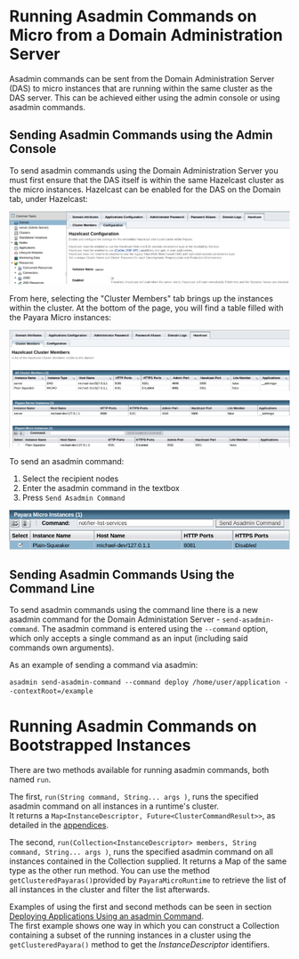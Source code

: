 # Running Asadmin Commands on Micro from a Domain Administration Server

Asadmin commands can be sent from the Domain Administration Server \(DAS\) to micro instances that are running within the same cluster as the DAS server. This can be achieved either using the admin console or using asadmin commands.

## Sending Asadmin Commands using the Admin Console

To send asadmin commands using the Domain Administration Server you must first ensure that the DAS itself is within the same Hazelcast cluster as the micro instances. Hazelcast can be enabled for the DAS on the Domain tab, under Hazelcast:

![](/assets/enable-hazelcast-on-das.png)

From here, selecting the "Cluster Members" tab brings up the instances within the cluster. At the bottom of the page, you will find a table filled with the Payara Micro instances:

![](/assets/micro-instances-on-das.png)

To send an asadmin command:

1. Select the recipient nodes
2. Enter the asadmin command in the textbox
3. Press `Send Asadmin Command`

![](/assets/sending-asadmin-command-from-the-das-to-micro.png)

## Sending Asadmin Commands Using the Command Line

To send asadmin commands using the command line there is a new asadmin command for the Domain Administation Server - `send-asadmin-command`. The asadmin command is entered using the `--command` option, which only accepts a single command as an input \(including said commands own arguments\).

As an example of sending a command via asadmin:

```Shell
asadmin send-asadmin-command --command deploy /home/user/application --contextRoot=/example
```

# Running Asadmin Commands on Bootstrapped Instances

There are two methods available for running asadmin commands, both named `run`.

The first, `run(String command, String... args )`, runs the specified asadmin command on all instances in a runtime's cluster.  
It returns a `Map<InstanceDescriptor, Future<ClusterCommandResult>>`, as detailed in the [appendices](appendices/operation-methods.md#run-methods).

The second, `run(Collection<InstanceDescriptor> members, String command, String... args )`, runs the specified asadmin command on all instances contained in the Collection supplied. It returns a Map of the same type as the other run method. You can use the method `getClusteredPayaras()`provided by `PayaraMicroRuntime` to retrieve the list of all instances in the cluster and filter the list afterwards.

Examples of using the first and second methods can be seen in section [Deploying Applications Using an asadmin Command](deploying/deploy-program-asadmin.md).  
The first example shows one way in which you can construct a Collection containing a subset of the running instances in a cluster using the `getClusteredPayara()` method to get the _InstanceDescriptor_ identifiers.

